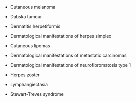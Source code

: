 - Cutaneous melanoma

- Dabska tumour

- Dermatitis herpetiformis

- Dermatological manifestations of herpes simplex

- Cutaneous lipomas

- Dermatological manifestations of metastatic carcinomas

- Dermatological manifestations of neurofibromatosis type 1

- Herpes zoster

- Lymphangiectasia

- Stewart-Treves syndrome